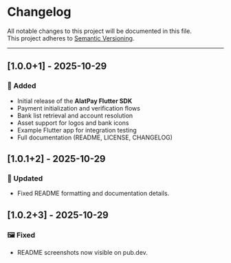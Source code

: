 # Changelog

All notable changes to this project will be documented in this file.  
This project adheres to [Semantic Versioning](https://semver.org/).

---

## [1.0.0+1] - 2025-10-29

### 🎉 Added

- Initial release of the **AlatPay Flutter SDK**
- Payment initialization and verification flows
- Bank list retrieval and account resolution
- Asset support for logos and bank icons
- Example Flutter app for integration testing
- Full documentation (README, LICENSE, CHANGELOG)

## [1.0.1+2] - 2025-10-29

### 📝 Updated

- Fixed README formatting and documentation details.

## [1.0.2+3] - 2025-10-29

### 🖼 Fixed

- README screenshots now visible on pub.dev.